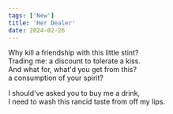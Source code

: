 ```yaml
---
tags: ['New']
title: 'Her Dealer'
date: 2024-02-26
---
```


Why kill a friendship with this little stint?  
Trading me: a discount to tolerate a kiss.  
And what for, what'd you get from this?  
a consumption of your spirit?

I should've asked you to buy me a drink,  
I need to wash this rancid taste from off my lips.
